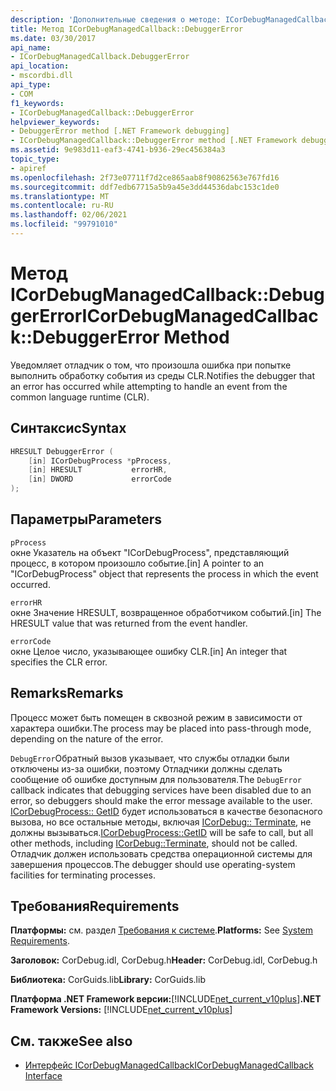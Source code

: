 ```yaml
---
description: 'Дополнительные сведения о методе: ICorDebugManagedCallback::D Ебугжереррор'
title: Метод ICorDebugManagedCallback::DebuggerError
ms.date: 03/30/2017
api_name:
- ICorDebugManagedCallback.DebuggerError
api_location:
- mscordbi.dll
api_type:
- COM
f1_keywords:
- ICorDebugManagedCallback::DebuggerError
helpviewer_keywords:
- DebuggerError method [.NET Framework debugging]
- ICorDebugManagedCallback::DebuggerError method [.NET Framework debugging]
ms.assetid: 9e983d11-eaf3-4741-b936-29ec456384a3
topic_type:
- apiref
ms.openlocfilehash: 2f73e07711f7d2ce865aab8f90862563e767fd16
ms.sourcegitcommit: ddf7edb67715a5b9a45e3dd44536dabc153c1de0
ms.translationtype: MT
ms.contentlocale: ru-RU
ms.lasthandoff: 02/06/2021
ms.locfileid: "99791010"
---
```

# <a name="icordebugmanagedcallbackdebuggererror-method"></a><span data-ttu-id="f9c0d-103">Метод ICorDebugManagedCallback::DebuggerError</span><span class="sxs-lookup"><span data-stu-id="f9c0d-103">ICorDebugManagedCallback::DebuggerError Method</span></span>

<span data-ttu-id="f9c0d-104">Уведомляет отладчик о том, что произошла ошибка при попытке выполнить обработку события из среды CLR.</span><span class="sxs-lookup"><span data-stu-id="f9c0d-104">Notifies the debugger that an error has occurred while attempting to handle an event from the common language runtime (CLR).</span></span>  
  
## <a name="syntax"></a><span data-ttu-id="f9c0d-105">Синтаксис</span><span class="sxs-lookup"><span data-stu-id="f9c0d-105">Syntax</span></span>  
  
```cpp  
HRESULT DebuggerError (  
    [in] ICorDebugProcess *pProcess,  
    [in] HRESULT           errorHR,  
    [in] DWORD             errorCode  
);  
```  
  
## <a name="parameters"></a><span data-ttu-id="f9c0d-106">Параметры</span><span class="sxs-lookup"><span data-stu-id="f9c0d-106">Parameters</span></span>  

 `pProcess`  
 <span data-ttu-id="f9c0d-107">окне Указатель на объект "ICorDebugProcess", представляющий процесс, в котором произошло событие.</span><span class="sxs-lookup"><span data-stu-id="f9c0d-107">[in] A pointer to an "ICorDebugProcess" object that represents the process in which the event occurred.</span></span>  
  
 `errorHR`  
 <span data-ttu-id="f9c0d-108">окне Значение HRESULT, возвращенное обработчиком событий.</span><span class="sxs-lookup"><span data-stu-id="f9c0d-108">[in] The HRESULT value that was returned from the event handler.</span></span>  
  
 `errorCode`  
 <span data-ttu-id="f9c0d-109">окне Целое число, указывающее ошибку CLR.</span><span class="sxs-lookup"><span data-stu-id="f9c0d-109">[in] An integer that specifies the CLR error.</span></span>  
  
## <a name="remarks"></a><span data-ttu-id="f9c0d-110">Remarks</span><span class="sxs-lookup"><span data-stu-id="f9c0d-110">Remarks</span></span>  

 <span data-ttu-id="f9c0d-111">Процесс может быть помещен в сквозной режим в зависимости от характера ошибки.</span><span class="sxs-lookup"><span data-stu-id="f9c0d-111">The process may be placed into pass-through mode, depending on the nature of the error.</span></span>  
  
 <span data-ttu-id="f9c0d-112">`DebugError`Обратный вызов указывает, что службы отладки были отключены из-за ошибки, поэтому Отладчики должны сделать сообщение об ошибке доступным для пользователя.</span><span class="sxs-lookup"><span data-stu-id="f9c0d-112">The `DebugError` callback indicates that debugging services have been disabled due to an error, so debuggers should make the error message available to the user.</span></span> <span data-ttu-id="f9c0d-113">[ICorDebugProcess:: GetID](icordebugprocess-getid-method.md) будет использоваться в качестве безопасного вызова, но все остальные методы, включая [ICorDebug:: Terminate](icordebug-terminate-method.md), не должны вызываться.</span><span class="sxs-lookup"><span data-stu-id="f9c0d-113">[ICorDebugProcess::GetID](icordebugprocess-getid-method.md) will be safe to call, but all other methods, including [ICorDebug::Terminate](icordebug-terminate-method.md), should not be called.</span></span> <span data-ttu-id="f9c0d-114">Отладчик должен использовать средства операционной системы для завершения процессов.</span><span class="sxs-lookup"><span data-stu-id="f9c0d-114">The debugger should use operating-system facilities for terminating processes.</span></span>  
  
## <a name="requirements"></a><span data-ttu-id="f9c0d-115">Требования</span><span class="sxs-lookup"><span data-stu-id="f9c0d-115">Requirements</span></span>  

 <span data-ttu-id="f9c0d-116">**Платформы:** см. раздел [Требования к системе](../../get-started/system-requirements.md).</span><span class="sxs-lookup"><span data-stu-id="f9c0d-116">**Platforms:** See [System Requirements](../../get-started/system-requirements.md).</span></span>  
  
 <span data-ttu-id="f9c0d-117">**Заголовок:** CorDebug.idl, CorDebug.h</span><span class="sxs-lookup"><span data-stu-id="f9c0d-117">**Header:** CorDebug.idl, CorDebug.h</span></span>  
  
 <span data-ttu-id="f9c0d-118">**Библиотека:** CorGuids.lib</span><span class="sxs-lookup"><span data-stu-id="f9c0d-118">**Library:** CorGuids.lib</span></span>  
  
 <span data-ttu-id="f9c0d-119">**Платформа .NET Framework версии:**[!INCLUDE[net_current_v10plus](../../../../includes/net-current-v10plus-md.md)]</span><span class="sxs-lookup"><span data-stu-id="f9c0d-119">**.NET Framework Versions:** [!INCLUDE[net_current_v10plus](../../../../includes/net-current-v10plus-md.md)]</span></span>  
  
## <a name="see-also"></a><span data-ttu-id="f9c0d-120">См. также</span><span class="sxs-lookup"><span data-stu-id="f9c0d-120">See also</span></span>

- [<span data-ttu-id="f9c0d-121">Интерфейс ICorDebugManagedCallback</span><span class="sxs-lookup"><span data-stu-id="f9c0d-121">ICorDebugManagedCallback Interface</span></span>](icordebugmanagedcallback-interface.md)

